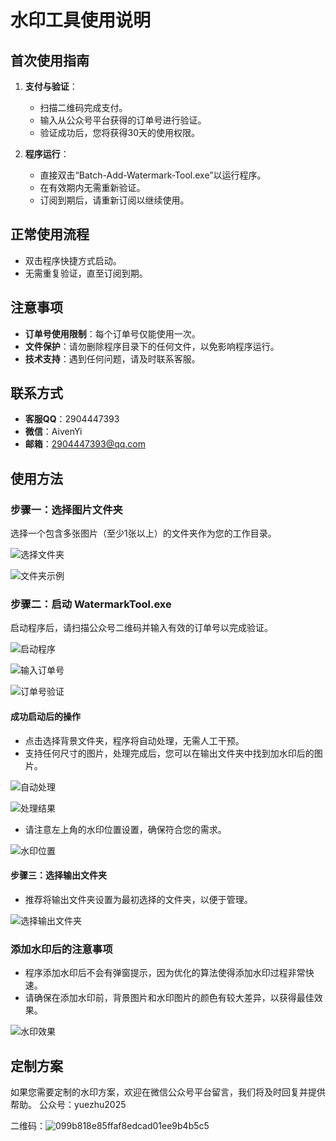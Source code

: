 # 水印工具使用说明

## 首次使用指南

1. **支付与验证**：
   - 扫描二维码完成支付。
   - 输入从公众号平台获得的订单号进行验证。
   - 验证成功后，您将获得30天的使用权限。

2. **程序运行**：
   - 直接双击“Batch-Add-Watermark-Tool.exe”以运行程序。
   - 在有效期内无需重新验证。
   - 订阅到期后，请重新订阅以继续使用。

## 正常使用流程

- 双击程序快捷方式启动。
- 无需重复验证，直至订阅到期。

## 注意事项

- **订单号使用限制**：每个订单号仅能使用一次。
- **文件保护**：请勿删除程序目录下的任何文件，以免影响程序运行。
- **技术支持**：遇到任何问题，请及时联系客服。

## 联系方式

- **客服QQ**：2904447393
- **微信**：AivenYi
- **邮箱**：2904447393@qq.com

## 使用方法

### 步骤一：选择图片文件夹

选择一个包含多张图片（至少1张以上）的文件夹作为您的工作目录。

![选择文件夹](https://github.com/user-attachments/assets/b97fd568-50b5-4fcd-9c7a-d6e35257bde7)

![文件夹示例](https://github.com/user-attachments/assets/fb3ce5bf-0002-474f-a680-6e044b186561)

### 步骤二：启动 WatermarkTool.exe

启动程序后，请扫描公众号二维码并输入有效的订单号以完成验证。

![启动程序](https://github.com/user-attachments/assets/8e3bdaaa-a31e-446d-b2cd-7cd0b0750d40)

![输入订单号](https://github.com/user-attachments/assets/e758e4b4-572f-46b9-b855-e14f2ca53e8b)

![订单号验证](https://github.com/user-attachments/assets/3651f9ba-9e90-48ff-9f7d-4b6886861c67)

#### 成功启动后的操作

- 点击选择背景文件夹，程序将自动处理，无需人工干预。
- 支持任何尺寸的图片，处理完成后，您可以在输出文件夹中找到加水印后的图片。

![自动处理](https://github.com/user-attachments/assets/cb14fa83-7242-4a0b-b1b2-45b216944734)

![处理结果](https://github.com/user-attachments/assets/e4136d81-26e8-4cda-a7cd-f648fc1604d3)

- 请注意左上角的水印位置设置，确保符合您的需求。

![水印位置](https://github.com/user-attachments/assets/c4481d5b-bc3f-474a-9016-727de52639ab)

#### 步骤三：选择输出文件夹

- 推荐将输出文件夹设置为最初选择的文件夹，以便于管理。

![选择输出文件夹](https://github.com/user-attachments/assets/3ddcf722-6128-490c-8803-e87a788e9479)

### 添加水印后的注意事项

- 程序添加水印后不会有弹窗提示，因为优化的算法使得添加水印过程非常快速。
- 请确保在添加水印前，背景图片和水印图片的颜色有较大差异，以获得最佳效果。

![水印效果](https://github.com/user-attachments/assets/71fd9734-1f82-4ed6-93aa-cb81ad7db4b9)

## 定制方案

如果您需要定制的水印方案，欢迎在微信公众号平台留言，我们将及时回复并提供帮助。
公众号：yuezhu2025

二维码：![099b818e85ffaf8edcad01ee9b4b5c5](https://github.com/user-attachments/assets/38be3cca-0334-4b77-a0df-4d6e60ae2102)

